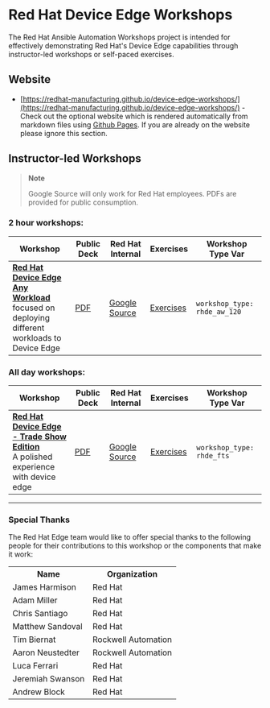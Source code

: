 # Red Hat Device Edge Workshops

The Red Hat Ansible Automation Workshops project is intended for effectively demonstrating Red Hat's Device Edge capabilities through instructor-led workshops or self-paced exercises.

## Website

- [https://redhat-manufacturing.github.io/device-edge-workshops/](https://redhat-manufacturing.github.io/device-edge-workshops/) - Check out the optional website which is rendered automatically from markdown files using [Github Pages](https://pages.github.com/).  If you are already on the website please ignore this section.

## Instructor-led Workshops

>**Note**
>
>Google Source will only work for Red Hat employees.  PDFs are provided for public consumption.

### 2 hour workshops:

| Workshop   | Public Deck | Red Hat Internal  | Exercises  | Workshop Type Var   |
|---|---|---|---|---|
| **[Red Hat Device Edge Any Workload](./exercises/rhde_aw_120)** <br> focused on deploying different workloads to Device Edge  | [PDF](./decks/rhde_aw_120.pdf) | [Google Source](https://docs.google.com/presentation/d/1RZTqdKSXVhbguuidvNMx3fkR77lD4cM41N7S95Xb7HA) | [Exercises](./exercises/rhde_aw_120)  | `workshop_type: rhde_aw_120`

### All day workshops:

| Workshop   | Public Deck | Red Hat Internal  | Exercises  | Workshop Type Var   |
|---|---|---|---|---|
| **[Red Hat Device Edge - Trade Show Edition](./exercises/rhde_tse)** <br> A polished experience with device edge  | [PDF](./decks/rhde_tse.pdf) | [Google Source](https://docs.google.com/presentation/d/1RZTqdKSXVhbguuidvNMx3fkR77lD4cM41N7S95Xb7HA) | [Exercises](./exercises/rhde_tse)  | `workshop_type: rhde_fts`

---
### Special Thanks

The Red Hat Edge team would like to offer special thanks to the following people for their contributions to this workshop or the components that make it work:

<table>
  <tr>
    <th>Name</th>
    <th>Organization</th>
  </tr>
  <tr>
    <td>James Harmison</td>
    <td>Red Hat</td>
  </tr>
  <tr>
    <td>Adam Miller</td>
    <td>Red Hat</td>
  </tr>
  <tr>
    <td>Chris Santiago</td>
    <td>Red Hat</td>
  </tr>
  <tr>
    <td>Matthew Sandoval</td>
    <td>Red Hat</td>
  </tr>
  <tr>
    <td>Tim Biernat</td>
    <td>Rockwell Automation</td>
  </tr>
  <tr>
    <td>Aaron Neustedter</td>
    <td>Rockwell Automation</td>
  </tr>
  <tr>
    <td>Luca Ferrari</td>
    <td>Red Hat</td>
  </tr>
   <tr>
    <td>Jeremiah Swanson</td>
    <td>Red Hat</td>
  </tr> 
   <tr>
    <td>Andrew Block</td>
    <td>Red Hat</td>
  </tr>
</table>
